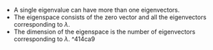 - A single eigenvalue can have more than one eigenvectors.
- The eigenspace consists of the zero vector and all the eigenvectors corresponding to $\lambda$. 
- The dimension of the eigenspace is the number of eigenvectors corresponding to $\lambda$. ^414ca9
